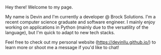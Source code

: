 Hey there! Welcome to my page.

My name is Devin and I'm currently a developer @ Brock Solutions. I'm a recent computer science graduate and software engineer. I mainly enjoy working on applications in Python (mainly due to the versatility of the language), but I'm quick to adapt to new tech stacks.

Feel free to check out my personal website (https://devinllu.github.io/) to learn more or shoot me a message if you'd like to chat!
